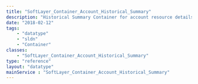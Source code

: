 ```yaml
---
title: "SoftLayer_Container_Account_Historical_Summary"
description: "Historical Summary Container for account resource details "
date: "2018-02-12"
tags:
    - "datatype"
    - "sldn"
    - "Container"
classes:
    - "SoftLayer_Container_Account_Historical_Summary"
type: "reference"
layout: "datatype"
mainService : "SoftLayer_Container_Account_Historical_Summary"
---
```

